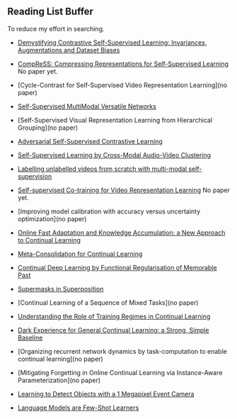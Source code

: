 ## Reading List Buffer

To reduce my effort in searching.

- [Demystifying Contrastive Self-Supervised Learning: Invariances, Augmentations and Dataset Biases](https://arxiv.org/pdf/2007.13916.pdf)

- [CompReSS: Compressing Representations for Self-Supervised Learning](https://umbcvision.github.io/CompReSS/) No paper yet.

- [Cycle-Contrast for Self-Supervised Video Representation Learning](no paper)

- [Self-Supervised MultiModal Versatile Networks](https://arxiv.org/pdf/2006.16228.pdf)

- [Self-Supervised Visual Representation Learning from Hierarchical Grouping](no paper)

- [Adversarial Self-Supervised Contrastive Learning](https://arxiv.org/pdf/2006.07589.pdf)

- [Self-Supervised Learning by Cross-Modal Audio-Video Clustering](https://arxiv.org/pdf/1911.12667.pdf)

- [Labelling unlabelled videos from scratch with multi-modal self-supervision](https://arxiv.org/pdf/2006.13662.pdf)

- [Self-supervised Co-training for Video Representation Learning](http://www.robots.ox.ac.uk/~vgg/research/CoCLR/) No paper yet.

- [Improving model calibration with accuracy versus uncertainty optimization](no paper)

- [Online Fast Adaptation and Knowledge Accumulation: a New Approach to Continual Learning](https://arxiv.org/pdf/2003.05856.pdf)

- [Meta-Consolidation for Continual Learning](https://arxiv.org/pdf/2010.00352.pdf)

- [Continual Deep Learning by Functional Regularisation of Memorable Past](https://arxiv.org/pdf/2004.14070.pdf)

- [Supermasks in Superposition](https://arxiv.org/pdf/2006.14769.pdf)

- [Continual Learning of a Sequence of Mixed Tasks](no paper)

- [Understanding the Role of Training Regimes in Continual Learning](https://arxiv.org/pdf/2006.06958.pdf)

- [Dark Experience for General Continual Learning: a Strong, Simple Baseline](https://arxiv.org/pdf/2004.07211.pdf)

- [Organizing recurrent network dynamics by task-computation to enable continual learning](no paper)

- [Mitigating Forgetting in Online Continual Learning via Instance-Aware Parameterization](no paper)

- [Learning to Detect Objects with a 1 Megapixel Event Camera](https://arxiv.org/pdf/2009.13436.pdf)

- [Language Models are Few-Shot Learners](https://arxiv.org/pdf/2005.14165.pdf)
